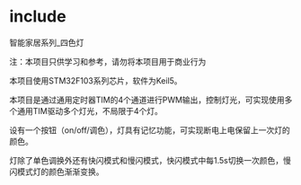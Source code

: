 # include
智能家居系列_四色灯

注：本项目只供学习和参考，请勿将本项目用于商业行为

本项目使用STM32F103系列芯片，软件为Keil5。

本项目是通过通用定时器TIM的4个通道进行PWM输出，控制灯光，可实现使用多个通用TIM驱动多个灯光，不局限于4个灯。

设有一个按钮（on/off/调色），灯具有记忆功能，可实现断电上电保留上一次灯的颜色。

灯除了单色调换外还有快闪模式和慢闪模式，快闪模式中每1.5s切换一次颜色，慢闪模式灯的颜色渐渐变换。

